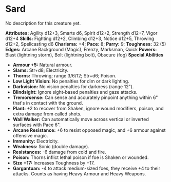 # Sard

No description for this creature yet.

**Attributes:** Agility d12+3, Smarts d6, Spirit d12+2, Strength d12+7,
Vigor d12+4
**Skills:** Fighting d12+2, Climbing d12+3, Notice d12+5, Throwing
d12+2, Spellcasting d6
**Charisma:** +4; **Pace:** 8; **Parry:** 9; **Toughness:** 32 (5)
**Edges:** Arcane Background (Magic), Frenzy, Marksman, Quick
**Powers:** Blast (lightning storm), Bolt (lightning bolt), Obscure
(fog)
**Special Abilities**

- **Armour +5:** Natural armour.
- **Slams:** Str+d8; Electricity.
- **Thorns:** Throwing; range 3/6/12; Str+d6; Poison.
- **Low Light Vision:** No penalties for dim or dark lighting.
- **Darkvision:** No vision penalties for darkness (range 12").
- **Blindsight:** Ignore sight-based penalties and gaze attacks.
- **Tremorsense:** Can sense and accurately pinpoint anything within 6"
that's in contact with the ground.
- **Plant:** +2 to recover from Shaken, ignore wound modifiers, poison,
and extra damage from called shots.
- **Wall Walker:** Can automatically move across vertical or inverted
surfaces with Pace 6".
- **Arcane Resistance:** +6 to resist opposed magic, and +6 armour
against offensive magic.
- **Immunity:** Electricity.
- **Weakness:** Sonic (double damage).
- **Resistances:** -6 damage from cold and fire.
- **Poison:** Thorns inflict lethal poison if foe is Shaken or wounded.
- **Size +17:** Increases Toughness by +17.
- **Gargantuan:** -4 to attack medium-sized foes, they receive +4 to
their attacks. Counts as having Heavy Armour and Heavy Weapons.
